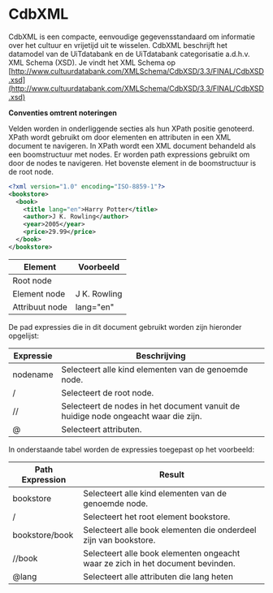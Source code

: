 ---
---

# CdbXML

CdbXML is een compacte, eenvoudige gegevensstandaard om informatie over het cultuur en vrijetijd uit te wisselen. CdbXML beschrijft het datamodel van de UiTdatabank en de UiTdatabank categorisatie a.d.h.v. XML Schema (XSD). Je vindt het XML Schema op [http://www.cultuurdatabank.com/XMLSchema/CdbXSD/3.3/FINAL/CdbXSD.xsd](http://www.cultuurdatabank.com/XMLSchema/CdbXSD/3.3/FINAL/CdbXSD.xsd)

**Conventies omtrent noteringen**

Velden worden in onderliggende secties als hun XPath positie genoteerd. XPath wordt gebruikt om door elementen en attributen in een XML document te navigeren. In XPath wordt een XML document behandeld als een boomstructuur met nodes. Er worden path expressions gebruikt om door de nodes te navigeren. Het bovenste element in de boomstructuur is de root node.

~~~xml
<?xml version="1.0" encoding="ISO-8859-1"?>
<bookstore>
  <book>
    <title lang="en">Harry Potter</title>
    <author>J K. Rowling</author>
    <year>2005</year>
    <price>29.99</price>
  </book>
</bookstore>
~~~


|   Element  | Voorbeeld|
| -- | -- |
|  Root node| <bookstore>  |
|  Element node  |<author>J K. Rowling</author> |
|  Attribuut node | lang="en"  |


De pad expressies die in dit document gebruikt worden zijn hieronder opgelijst:

| Expressie | Beschrijving |
| --- | --- |
| nodename | Selecteert alle kind elementen van de genoemde node. |
| / | Selecteert de root node. |
| // | Selecteert de nodes in het document vanuit de huidige node ongeacht waar die zijn. |
| @ | Selecteert attributen. |

In onderstaande tabel worden de expressies toegepast op het voorbeeld:

| Path Expression | Result |
| --- | --- |
| bookstore | Selecteert alle kind elementen van de genoemde node. |
| / | Selecteert het root element bookstore. |
| bookstore/book | Selecteert alle book elementen die onderdeel zijn van bookstore. |
| //book | Selecteert alle book elementen ongeacht waar ze zich in het document bevinden. |
| @lang | Selecteert alle attributen die lang heten |
